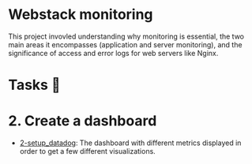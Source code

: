 # Webstack monitoring

This project invovled  understanding why monitoring is essential, the two main areas it encompasses (application and server monitoring), and the significance of access and error logs for web servers like Nginx.

# Tasks 📃

# 2. Create a dashboard

  + <u>[2-setup_datadog]()</u>: The dashboard with different metrics displayed in order to get a few different visualizations.
